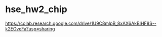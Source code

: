 # hse_hw2_chip

https://colab.research.google.com/drive/1U9C8mlpB_8xAX6AkBIHF8S--k2EGveFa?usp=sharing
